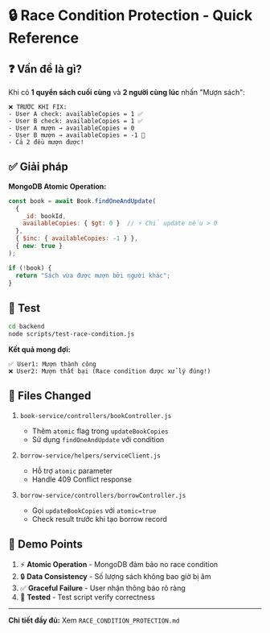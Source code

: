 # 🔒 Race Condition Protection - Quick Reference

## ❓ Vấn đề là gì?

Khi có **1 quyển sách cuối cùng** và **2 người cùng lúc** nhấn "Mượn sách":

```
❌ TRƯỚC KHI FIX:
- User A check: availableCopies = 1 ✅
- User B check: availableCopies = 1 ✅
- User A mượn → availableCopies = 0
- User B mượn → availableCopies = -1 🐛
- Cả 2 đều mượn được!
```

## ✅ Giải pháp

**MongoDB Atomic Operation:**
```javascript
const book = await Book.findOneAndUpdate(
  { 
    _id: bookId,
    availableCopies: { $gt: 0 }  // ⚡ Chỉ update nếu > 0
  },
  { $inc: { availableCopies: -1 } },
  { new: true }
);

if (!book) {
  return "Sách vừa được mượn bởi người khác";
}
```

## 🧪 Test

```bash
cd backend
node scripts/test-race-condition.js
```

**Kết quả mong đợi:**
```
✅ User1: Mượn thành công
❌ User2: Mượn thất bại (Race condition được xử lý đúng!)
```

## 📁 Files Changed

1. `book-service/controllers/bookController.js`
   - Thêm `atomic` flag trong `updateBookCopies`
   - Sử dụng `findOneAndUpdate` với condition

2. `borrow-service/helpers/serviceClient.js`
   - Hỗ trợ `atomic` parameter
   - Handle 409 Conflict response

3. `borrow-service/controllers/borrowController.js`
   - Gọi `updateBookCopies` với `atomic=true`
   - Check result trước khi tạo borrow record

## 🎯 Demo Points

1. ⚡ **Atomic Operation** - MongoDB đảm bảo no race condition
2. 🔒 **Data Consistency** - Số lượng sách không bao giờ bị âm
3. ✅ **Graceful Failure** - User nhận thông báo rõ ràng
4. 🧪 **Tested** - Test script verify correctness

---

**Chi tiết đầy đủ:** Xem `RACE_CONDITION_PROTECTION.md`
